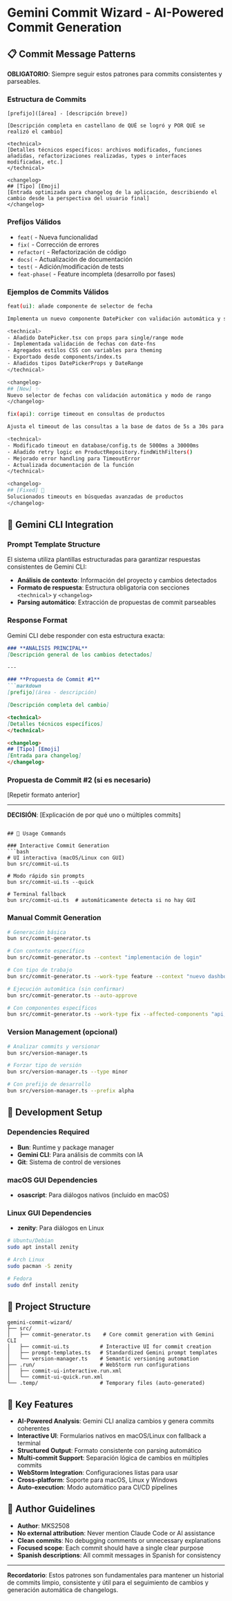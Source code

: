 # Gemini Commit Wizard - AI-Powered Commit Generation

## 📋 Commit Message Patterns

**OBLIGATORIO**: Siempre seguir estos patrones para commits consistentes y parseables.

### Estructura de Commits

```
[prefijo]([área] - [descripción breve])

[Descripción completa en castellano de QUÉ se logró y POR QUÉ se realizó el cambio]

<technical>
[Detalles técnicos específicos: archivos modificados, funciones añadidas, refactorizaciones realizadas, types o interfaces modificadas, etc.]
</technical>

<changelog>
## [Tipo] [Emoji]
[Entrada optimizada para changelog de la aplicación, describiendo el cambio desde la perspectiva del usuario final]
</changelog>
```

### Prefijos Válidos
- `feat(` - Nueva funcionalidad
- `fix(` - Corrección de errores  
- `refactor(` - Refactorización de código
- `docs(` - Actualización de documentación
- `test(` - Adición/modificación de tests
- `feat-phase(` - Feature incompleta (desarrollo por fases)

### Ejemplos de Commits Válidos

```bash
feat(ui): añade componente de selector de fecha

Implementa un nuevo componente DatePicker con validación automática y soporte para rangos de fechas. Permite selección individual o por rango con feedback visual.

<technical>
- Añadido DatePicker.tsx con props para single/range mode
- Implementada validación de fechas con date-fns
- Agregados estilos CSS con variables para theming
- Exportado desde components/index.ts
- Añadidos tipos DatePickerProps y DateRange
</technical>

<changelog>
## [New] ✨
Nuevo selector de fechas con validación automática y modo de rango
</changelog>
```

```bash
fix(api): corrige timeout en consultas de productos

Ajusta el timeout de las consultas a la base de datos de 5s a 30s para evitar errores en consultas complejas con muchos filtros aplicados.

<technical>
- Modificado timeout en database/config.ts de 5000ms a 30000ms
- Añadido retry logic en ProductRepository.findWithFilters()
- Mejorado error handling para TimeoutError
- Actualizada documentación de la función
</technical>

<changelog>
## [Fixed] 🐛
Solucionados timeouts en búsquedas avanzadas de productos
</changelog>
```

## 🤖 Gemini CLI Integration

### Prompt Template Structure

El sistema utiliza plantillas estructuradas para garantizar respuestas consistentes de Gemini CLI:

- **Análisis de contexto**: Información del proyecto y cambios detectados
- **Formato de respuesta**: Estructura obligatoria con secciones `<technical>` y `<changelog>`
- **Parsing automático**: Extracción de propuestas de commit parseables

### Response Format

Gemini CLI debe responder con esta estructura exacta:

```markdown
### **ANÁLISIS PRINCIPAL**
[Descripción general de los cambios detectados]

---

### **Propuesta de Commit #1**
```markdown
[prefijo](área - descripción)

[Descripción completa del cambio]

<technical>
[Detalles técnicos específicos]
</technical>

<changelog>
## [Tipo] [Emoji] 
[Entrada para changelog]
</changelog>
```

### **Propuesta de Commit #2** (si es necesario)
[Repetir formato anterior]

---

**DECISIÓN**: [Explicación de por qué uno o múltiples commits]
```

## 🚀 Usage Commands

### Interactive Commit Generation
```bash
# UI interactiva (macOS/Linux con GUI)
bun src/commit-ui.ts

# Modo rápido sin prompts
bun src/commit-ui.ts --quick

# Terminal fallback
bun src/commit-ui.ts  # automáticamente detecta si no hay GUI
```

### Manual Commit Generation
```bash
# Generación básica
bun src/commit-generator.ts

# Con contexto específico
bun src/commit-generator.ts --context "implementación de login"

# Con tipo de trabajo
bun src/commit-generator.ts --work-type feature --context "nuevo dashboard"

# Ejecución automática (sin confirmar)
bun src/commit-generator.ts --auto-approve

# Con componentes específicos
bun src/commit-generator.ts --work-type fix --affected-components "api,database" --context "problema con consultas"
```

### Version Management (opcional)
```bash
# Analizar commits y versionar
bun src/version-manager.ts

# Forzar tipo de versión
bun src/version-manager.ts --type minor

# Con prefijo de desarrollo
bun src/version-manager.ts --prefix alpha
```

## 🔧 Development Setup

### Dependencies Required
- **Bun**: Runtime y package manager
- **Gemini CLI**: Para análisis de commits con IA
- **Git**: Sistema de control de versiones

### macOS GUI Dependencies
- **osascript**: Para diálogos nativos (incluido en macOS)

### Linux GUI Dependencies  
- **zenity**: Para diálogos en Linux
```bash
# Ubuntu/Debian
sudo apt install zenity

# Arch Linux
sudo pacman -S zenity

# Fedora
sudo dnf install zenity
```

## 📁 Project Structure

```
gemini-commit-wizard/
├── src/
│   ├── commit-generator.ts    # Core commit generation with Gemini CLI
│   ├── commit-ui.ts          # Interactive UI for commit creation  
│   ├── prompt-templates.ts   # Standardized Gemini prompt templates
│   └── version-manager.ts    # Semantic versioning automation
├── .run/                     # WebStorm run configurations
│   ├── commit-ui-interactive.run.xml
│   └── commit-ui-quick.run.xml
└── .temp/                    # Temporary files (auto-generated)
```

## 🎯 Key Features

- **AI-Powered Analysis**: Gemini CLI analiza cambios y genera commits coherentes
- **Interactive UI**: Formularios nativos en macOS/Linux con fallback a terminal
- **Structured Output**: Formato consistente con parsing automático
- **Multi-commit Support**: Separación lógica de cambios en múltiples commits
- **WebStorm Integration**: Configuraciones listas para usar
- **Cross-platform**: Soporte para macOS, Linux y Windows
- **Auto-execution**: Modo automático para CI/CD pipelines

## 📜 Author Guidelines

- **Author**: MKS2508
- **No external attribution**: Never mention Claude Code or AI assistance
- **Clean commits**: No debugging comments or unnecessary explanations
- **Focused scope**: Each commit should have a single clear purpose
- **Spanish descriptions**: All commit messages in Spanish for consistency

---

**Recordatorio**: Estos patrones son fundamentales para mantener un historial de commits limpio, consistente y útil para el seguimiento de cambios y generación automática de changelogs.